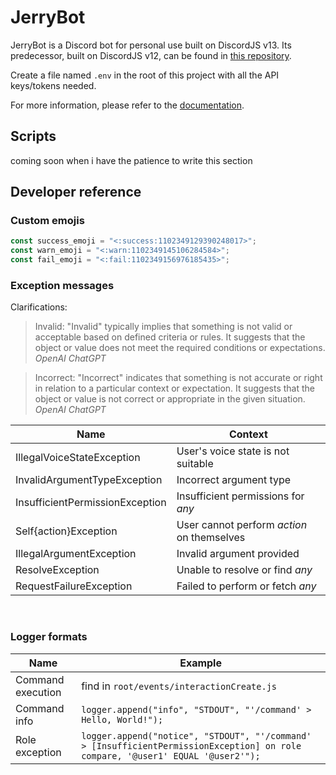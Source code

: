 # JerryBot

JerryBot is a Discord bot for personal use built on DiscordJS v13. Its predecessor, built on DiscordJS v12, can be found
in [this repository](https://github.com/AspectOfJerry/DiscordBot-OBSOLETE).

Create a file named `.env` in the root of this project with all the API keys/tokens needed.

For more information, please refer to the [documentation](https://bot.jerrydev.net).

## Scripts

coming soon when i have the patience to write this section

## Developer reference

### Custom emojis

```js
const success_emoji = "<:success:1102349129390248017>";
const warn_emoji = "<:warn:1102349145106284584>";
const fail_emoji = "<:fail:1102349156976185435>";
```

### Exception messages

Clarifications:
> Invalid: "Invalid" typically implies that something is not valid or acceptable based on defined criteria or rules. It suggests that the object or value does
> not meet the required conditions or expectations.
> *OpenAI ChatGPT*

> Incorrect: "Incorrect" indicates that something is not accurate or right in relation to a particular context or expectation. It suggests that the object or
> value is not correct or appropriate in the given situation.
> *OpenAI ChatGPT*

| Name                            | Context                                    |
|---------------------------------|--------------------------------------------|
| IllegalVoiceStateException      | User's voice state is not suitable         |
| InvalidArgumentTypeException    | Incorrect argument type                    |
| InsufficientPermissionException | Insufficient permissions for *any*         |
| Self{action}Exception           | User cannot perform *action* on themselves |
| IllegalArgumentException        | Invalid argument provided                  |
| ResolveException                | Unable to resolve or find *any*            |
| RequestFailureException         | Failed to perform or fetch *any*           |

<br>

### Logger formats

| Name              | Example                                                                                                                         |
|-------------------|---------------------------------------------------------------------------------------------------------------------------------|
| Command execution | find in `root/events/interactionCreate.js`                                                                                      |
| Command info      | `logger.append("info", "STDOUT", "'/command' > Hello, World!");`                                                                |
| Role exception    | `logger.append("notice", "STDOUT", "'/command' > [InsufficientPermissionException] on role compare, '@user1' EQUAL '@user2'");` |
